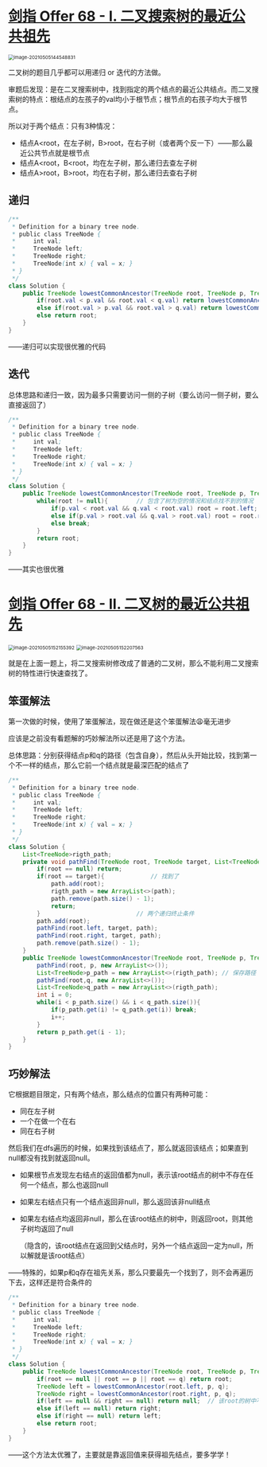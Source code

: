 # [剑指 Offer 68 - I. 二叉搜索树的最近公共祖先](https://leetcode-cn.com/problems/er-cha-sou-suo-shu-de-zui-jin-gong-gong-zu-xian-lcof/)

<img src="pic\image-20210505144548831.png" alt="image-20210505144548831" style="zoom:67%;" />

二叉树的题目几乎都可以用递归 or 迭代的方法做。

审题后发现：是在二叉搜索树中，找到指定的两个结点的最近公共结点。而二叉搜索树的特点：根结点的左孩子的val均小于根节点；根节点的右孩子均大于根节点。

所以对于两个结点：只有3种情况：

- 结点A<root，在左子树，B>root，在右子树（或者两个反一下）——那么最近公共节点就是根节点
- 结点A<root，B<root，均在左子树，那么递归去查左子树
- 结点A>root，B>root，均在右子树，那么递归去查右子树

## 递归

```java
/**
 * Definition for a binary tree node.
 * public class TreeNode {
 *     int val;
 *     TreeNode left;
 *     TreeNode right;
 *     TreeNode(int x) { val = x; }
 * }
 */
class Solution {
    public TreeNode lowestCommonAncestor(TreeNode root, TreeNode p, TreeNode q) {
        if(root.val < p.val && root.val < q.val) return lowestCommonAncestor(root.right, p, q);
        else if(root.val > p.val && root.val > q.val) return lowestCommonAncestor(root.left, p, q);
        else return root;
    }
}
```

——递归可以实现很优雅的代码

## 迭代

总体思路和递归一致，因为最多只需要访问一侧的子树（要么访问一侧子树，要么直接返回了）

```java
/**
 * Definition for a binary tree node.
 * public class TreeNode {
 *     int val;
 *     TreeNode left;
 *     TreeNode right;
 *     TreeNode(int x) { val = x; }
 * }
 */
class Solution {
    public TreeNode lowestCommonAncestor(TreeNode root, TreeNode p, TreeNode q) {
        while(root != null){		// 包含了树为空的情况和结点找不到的情况
            if(p.val < root.val && q.val < root.val) root = root.left;
            else if(p.val > root.val && q.val > root.val) root = root.right;
            else break;
        }
        return root;
    }
}
```

——其实也很优雅



# [剑指 Offer 68 - II. 二叉树的最近公共祖先](https://leetcode-cn.com/problems/er-cha-shu-de-zui-jin-gong-gong-zu-xian-lcof/)

<img src="pic\image-20210505152155392.png" alt="image-20210505152155392" style="zoom:67%;" />

<img src="pic\image-20210505152207563.png" alt="image-20210505152207563" style="zoom:67%;" />

就是在上面一题上，将二叉搜索树修改成了普通的二叉树，那么不能利用二叉搜索树的特性进行快速查找了。

## 笨蛋解法

第一次做的时候，使用了笨蛋解法，现在做还是这个笨蛋解法:weary:毫无进步

应该是之前没有看题解的巧妙解法所以还是用了这个方法。

总体思路：分别获得结点p和q的路径（包含自身），然后从头开始比较，找到第一个不一样的结点，那么它前一个结点就是最深匹配的结点了

```java
/**
 * Definition for a binary tree node.
 * public class TreeNode {
 *     int val;
 *     TreeNode left;
 *     TreeNode right;
 *     TreeNode(int x) { val = x; }
 * }
 */
class Solution {
    List<TreeNode>rigth_path;
    private void pathFind(TreeNode root, TreeNode target, List<TreeNode>path){	// 找路径
        if(root == null) return;
        if(root == target){             // 找到了
            path.add(root);
            rigth_path = new ArrayList<>(path);
            path.remove(path.size() - 1);
            return;
        }                           // 两个递归终止条件
        path.add(root);
        pathFind(root.left, target, path);
        pathFind(root.right, target, path);
        path.remove(path.size() - 1);
    }
    public TreeNode lowestCommonAncestor(TreeNode root, TreeNode p, TreeNode q) {
        pathFind(root, p, new ArrayList<>());
        List<TreeNode>p_path = new ArrayList<>(rigth_path);	// 保存路径（否则就会被覆盖掉）
        pathFind(root,q, new ArrayList<>());
        List<TreeNode>q_path = new ArrayList<>(rigth_path);
        int i = 0;
        while(i < p_path.size() && i < q_path.size()){
            if(p_path.get(i) != q_path.get(i)) break;
            i++;
        }
        return p_path.get(i - 1);
    }
}
```

## 巧妙解法

它根据题目限定，只有两个结点，那么结点的位置只有两种可能：

- 同在左子树
- 一个在做一个在右
- 同在右子树

然后我们在dfs遍历的时候，如果找到该结点了，那么就返回该结点；如果直到null都没有找到就返回null。

- 如果根节点发现左右结点的返回值都为null，表示该root结点的树中不存在任何一个结点，那么也返回null

- 如果左右结点只有一个结点返回非null，那么返回该非null结点

- 如果左右结点均返回非null，那么在该root结点的树中，则返回root，则其他子树均返回了null

  （隐含的，该root结点在返回到父结点时，另外一个结点返回一定为null，所以解就是该root结点）

——特殊的，如果p和q存在祖先关系，那么只要最先一个找到了，则不会再遍历下去，这样还是符合条件的

```java
/**
 * Definition for a binary tree node.
 * public class TreeNode {
 *     int val;
 *     TreeNode left;
 *     TreeNode right;
 *     TreeNode(int x) { val = x; }
 * }
 */
class Solution {
    public TreeNode lowestCommonAncestor(TreeNode root, TreeNode p, TreeNode q) {
        if(root == null || root == p || root == q) return root;
        TreeNode left = lowestCommonAncestor(root.left, p, q);
        TreeNode right = lowestCommonAncestor(root.right, p, q);
        if(left == null && right == null) return null;	// 该root的树中不存在任何一个结点
        else if(left == null) return right;
        else if(right == null) return left;
        else return root;    
    }
}
```

——这个方法太优雅了，主要就是靠返回值来获得祖先结点，要多学学！